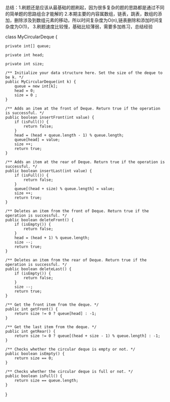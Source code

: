 总结：1.刷题还是应该从最基础的题刷起，因为很多复杂的题的思路都是通过不同的简单题的思路组合才能解的
   2.本期主要的内容属数组，链表，跳表，数组的添加，删除涉及到数组元素的移动，所以时间复杂度为O(n),链表删除和添加时间复杂度为O(1)，
   3.刷题速度比较慢，基础比较薄弱，需要多加练习，总结经验
  
class MyCircularDeque {

    private int[] queue;

    private int head;

    private int size;

    /** Initialize your data structure here. Set the size of the deque to be k. */
    public MyCircularDeque(int k) {
        queue = new int[k];
        head = 0;
        size = 0 ;
    }
    
    /** Adds an item at the front of Deque. Return true if the operation is successful. */
    public boolean insertFront(int value) {
        if (isFull()) {
            return false;
        }
        head = (head + queue.length - 1) % queue.length;
        queue[head] = value;
        size ++;
        return true;
    }
    
    /** Adds an item at the rear of Deque. Return true if the operation is successful. */
    public boolean insertLast(int value) {
        if (isFull()) {
            return false;
        }
        queue[(head + size) % queue.length] = value;
        size ++;
        return true;
    }
    
    /** Deletes an item from the front of Deque. Return true if the operation is successful. */
    public boolean deleteFront() {
        if (isEmpty()) {
            return false;
        }
        head = (head + 1) % queue.length;
        size --;
        return true;
    }
    
    /** Deletes an item from the rear of Deque. Return true if the operation is successful. */
    public boolean deleteLast() {
        if (isEmpty()) {
            return false;
        }
        size --;
        return true;
    }
    
    /** Get the front item from the deque. */
    public int getFront() {
        return size != 0 ? queue[head] : -1;
    }
    
    /** Get the last item from the deque. */
    public int getRear() {
        return size != 0 ? queue[(head + size - 1) % queue.length] : -1;
    }
    
    /** Checks whether the circular deque is empty or not. */
    public boolean isEmpty() {
        return size == 0;
    }
    
    /** Checks whether the circular deque is full or not. */
    public boolean isFull() {
        return size == queue.length;
    }
}